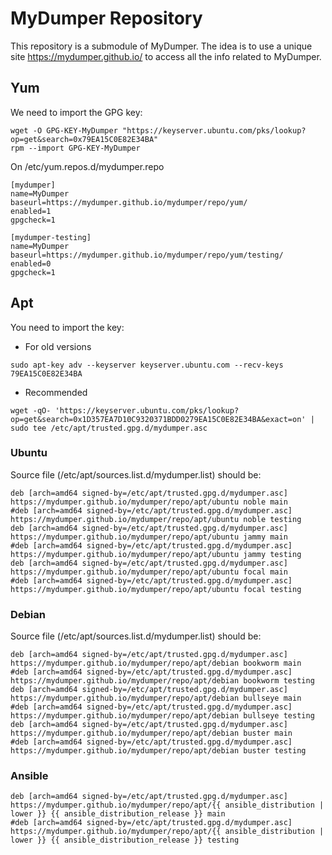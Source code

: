 # MyDumper Repository
This repository is a submodule of MyDumper. The idea is to use a unique site https://mydumper.github.io/ to access all the info related to MyDumper.

## Yum
We need to import the GPG key:
```
wget -O GPG-KEY-MyDumper "https://keyserver.ubuntu.com/pks/lookup?op=get&search=0x79EA15C0E82E34BA"
rpm --import GPG-KEY-MyDumper
```
On /etc/yum.repos.d/mydumper.repo
```
[mydumper]
name=MyDumper
baseurl=https://mydumper.github.io/mydumper/repo/yum/
enabled=1
gpgcheck=1

[mydumper-testing]
name=MyDumper
baseurl=https://mydumper.github.io/mydumper/repo/yum/testing/
enabled=0
gpgcheck=1
```
## Apt
You need to import the key:
- For old versions
```
sudo apt-key adv --keyserver keyserver.ubuntu.com --recv-keys 79EA15C0E82E34BA
```
- Recommended
```
wget -qO- 'https://keyserver.ubuntu.com/pks/lookup?op=get&search=0x1D357EA7D10C9320371BDD0279EA15C0E82E34BA&exact=on' | sudo tee /etc/apt/trusted.gpg.d/mydumper.asc
```
### Ubuntu
Source file (/etc/apt/sources.list.d/mydumper.list) should be:
```
deb [arch=amd64 signed-by=/etc/apt/trusted.gpg.d/mydumper.asc] https://mydumper.github.io/mydumper/repo/apt/ubuntu noble main
#deb [arch=amd64 signed-by=/etc/apt/trusted.gpg.d/mydumper.asc] https://mydumper.github.io/mydumper/repo/apt/ubuntu noble testing
deb [arch=amd64 signed-by=/etc/apt/trusted.gpg.d/mydumper.asc] https://mydumper.github.io/mydumper/repo/apt/ubuntu jammy main
#deb [arch=amd64 signed-by=/etc/apt/trusted.gpg.d/mydumper.asc] https://mydumper.github.io/mydumper/repo/apt/ubuntu jammy testing
deb [arch=amd64 signed-by=/etc/apt/trusted.gpg.d/mydumper.asc] https://mydumper.github.io/mydumper/repo/apt/ubuntu focal main
#deb [arch=amd64 signed-by=/etc/apt/trusted.gpg.d/mydumper.asc] https://mydumper.github.io/mydumper/repo/apt/ubuntu focal testing
```
### Debian
Source file (/etc/apt/sources.list.d/mydumper.list) should be:
```
deb [arch=amd64 signed-by=/etc/apt/trusted.gpg.d/mydumper.asc] https://mydumper.github.io/mydumper/repo/apt/debian bookworm main
#deb [arch=amd64 signed-by=/etc/apt/trusted.gpg.d/mydumper.asc] https://mydumper.github.io/mydumper/repo/apt/debian bookworm testing
deb [arch=amd64 signed-by=/etc/apt/trusted.gpg.d/mydumper.asc] https://mydumper.github.io/mydumper/repo/apt/debian bullseye main
#deb [arch=amd64 signed-by=/etc/apt/trusted.gpg.d/mydumper.asc] https://mydumper.github.io/mydumper/repo/apt/debian bullseye testing
deb [arch=amd64 signed-by=/etc/apt/trusted.gpg.d/mydumper.asc] https://mydumper.github.io/mydumper/repo/apt/debian buster main
#deb [arch=amd64 signed-by=/etc/apt/trusted.gpg.d/mydumper.asc] https://mydumper.github.io/mydumper/repo/apt/debian buster testing
```
### Ansible
```
deb [arch=amd64 signed-by=/etc/apt/trusted.gpg.d/mydumper.asc] https://mydumper.github.io/mydumper/repo/apt/{{ ansible_distribution | lower }} {{ ansible_distribution_release }} main
#deb [arch=amd64 signed-by=/etc/apt/trusted.gpg.d/mydumper.asc] https://mydumper.github.io/mydumper/repo/apt/{{ ansible_distribution | lower }} {{ ansible_distribution_release }} testing
```
